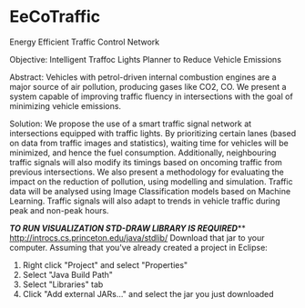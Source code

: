 # EeCoTraffic
Energy Efficient Traffic Control Network

Objective: Intelligent Traffoc Lights Planner to Reduce Vehicle Emissions

Abstract: Vehicles with petrol-driven internal combustion engines are a major source of air pollution, producing gases like CO2, CO. We present a system capable of improving traffic fluency in intersections with the goal of minimizing vehicle emissions.

Solution: We propose the use of a smart traffic signal network at intersections equipped with traffic lights. By prioritizing certain lanes (based on data from traffic images and statistics), waiting time for vehicles will be minimized, and hence the fuel consumption. Additionally, neighbouring traffic signals will also modify its timings based on oncoming traffic from previous intersections. We also present a methodology for evaluating the impact on the reduction of pollution, using modelling and simulation. Traffic data will be analysed using Image Classification models based on Machine Learning. Traffic signals will also adapt to trends in vehicle traffic during peak and non-peak hours.

*********TO RUN VISUALIZATION STD-DRAW LIBRARY IS REQUIRED***********
http://introcs.cs.princeton.edu/java/stdlib/
Download that jar to your computer. Assuming that you've already created a project in Eclipse:
1. Right click "Project" and select "Properties"
2. Select "Java Build Path"
3. Select "Libraries" tab
4. Click "Add external JARs..." and select the jar you just downloaded
